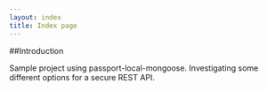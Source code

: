 ```yaml
---
layout: index
title: Index page
---
```


##Introduction

Sample project using passport-local-mongoose. Investigating some different options for a secure REST API.
